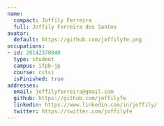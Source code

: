 ```yaml
---
name:
  compact: Joffily Ferreira
  full: Joffily Ferreira dos Santos
avatar:
  default: https://github.com/joffilyfe.png
occupations:
- id: 20142370040
  type: student
  campus: ifpb-jp
  course: cstsi
  isFinished: true
addresses:
  email: joffilyferreira@gmail.com
  github: https://github.com/joffilyfe
  linkedin: https://www.linkedin.com/in/joffily/
  twitter: https://twitter.com/joffilyfe
---
```

